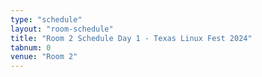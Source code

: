 ```yaml
---
type: "schedule"
layout: "room-schedule"
title: "Room 2 Schedule Day 1 - Texas Linux Fest 2024"
tabnum: 0
venue: "Room 2"
---
```

